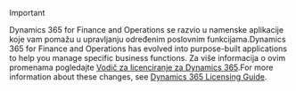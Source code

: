 > [!IMPORTANT]
> <span data-ttu-id="b12c7-101">Dynamics 365 for Finance and Operations se razvio u namenske aplikacije koje vam pomažu u upravljanju određenim poslovnim funkcijama.</span><span class="sxs-lookup"><span data-stu-id="b12c7-101">Dynamics 365 for Finance and Operations has evolved into purpose-built applications to help you manage specific business functions.</span></span> <span data-ttu-id="b12c7-102">Za više informacija o ovim promenama pogledajte [Vodič za licenciranje za Dynamics 365](https://mbs.microsoft.com/Files/public/365/Dynamics365LicensingGuide.pdf).</span><span class="sxs-lookup"><span data-stu-id="b12c7-102">For more information about these changes, see [Dynamics 365 Licensing Guide](https://mbs.microsoft.com/Files/public/365/Dynamics365LicensingGuide.pdf).</span></span>
 
